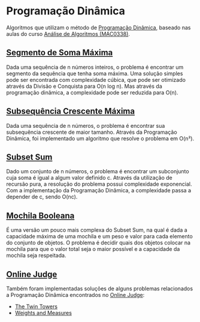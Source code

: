 # Programação Dinâmica

Algoritmos que utilizam o método de [Programação Dinâmica](https://pt.wikipedia.org/wiki/Programa%C3%A7%C3%A3o_din%C3%A2mica), baseado nas aulas do curso [Análise de Algoritmos (MAC0338)](https://www.ime.usp.br/~pf/analise_de_algoritmos/aulas/dynamic-programming.html).

## [Segmento de Soma Máxima](https://www.ime.usp.br/~pf/analise_de_algoritmos/aulas/max-sum-segment.html)

Dada uma sequência de n números inteiros, o problema é encontrar um segmento da sequência que tenha soma máxima. Uma solução simples pode ser encontrada com complexidade cúbica, que pode ser otimizado através da Divisão e Conquista para O(n log n). Mas através da programação dinâmica, a complexidade pode ser reduzida para O(n).

## [Subsequência Crescente Máxima](https://www.ime.usp.br/~pf/analise_de_algoritmos/aulas/sscm.html)

Dada uma sequência de n números, o problema é encontrar sua subsequência crescente de maior tamanho. Através da Programação Dinâmica, foi implementado um algoritmo que resolve o problema em O(n²).

## [Subset Sum](https://www.ime.usp.br/~pf/analise_de_algoritmos/aulas/mochila-subsetsum.html)

Dado um conjunto de n números, o problema é encontrar um subconjunto cuja soma é igual a algum valor definido c. Através da utilização de recursão pura, a resolução do problema possui complexidade exponencial. Com a implementação da Programação Dinâmica, a complexidade passa a depender de c, sendo O(nc).

## [Mochila Booleana](https://www.ime.usp.br/~pf/analise_de_algoritmos/aulas/mochila-bool.html)

É uma versão um pouco mais complexa do Subset Sum, na qual é dada a capacidade máxima de uma mochila e um peso e valor para cada elemento do conjunto de objetos. O problema é decidir quais dos objetos colocar na mochila para que o valor total seja o maior possível e a capacidade da mochila seja respeitada.

## [Online Judge](https://onlinejudge.org/index.php)

Também foram implementadas soluções de alguns problemas relacionados a Programação Dinâmica encontrados no [Online Judge](https://onlinejudge.org/index.php):

- [The Twin Towers](https://onlinejudge.org/index.php?option=onlinejudge&Itemid=8&page=show_problem&problem=1007)
- [Weights and Measures](https://onlinejudge.org/index.php?option=com_onlinejudge&Itemid=8&page=show_problem&problem=1095)
